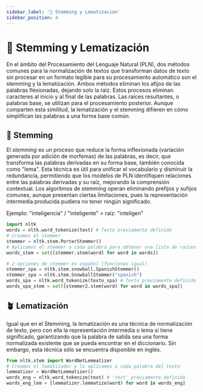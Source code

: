 ```yaml
---
sidebar_label: '🌱 Stemming y Lematización'
sidebar_position: 4
---
```


# 🌱 Stemming y Lematización

En el ámbito del Procesamiento del Lenguaje Natural (PLN), dos métodos comunes para la normalización de textos que transforman datos de texto sin procesar en un formato legible para su procesamiento automático son el stemming y la lematización. Ambos métodos eliminan los afijos de las palabras flexionadas, dejando solo la raíz. Estos procesos eliminan caracteres al inicio y al final de las palabras. Las raíces resultantes, o palabras base, se utilizan para el procesamiento posterior. Aunque comparten esta similitud, la lematización y el stemming difieren en cómo simplifican las palabras a una forma base común.

## 🌿 Stemming

El _stemming_ es un proceso que reduce la forma inflexionada (variación generada por adición de morfemas) de las palabras, es decir, que transforma las palabras derivadas en su forma base, también conocida como "lema". Esta técnica es útil para unificar el vocabulario y disminuir la redundancia, permitiendo que los modelos de PLN identifiquen relaciones entre las palabras derivadas y su raíz, mejorando la comprensión contextual. Los algoritmos de stemming operan eliminando prefijos y sufijos comunes, aunque presentan ciertas limitaciones, pues la representación intermedia producida pudiera no tener ningún significado.

Ejemplo: "inteligencia" / "inteligente" > raíz: "inteligen"

```python title="Algoritmo de stemming más común"
import nltk
words = nltk.word_tokenize(text) # Texto previamente definido
# Creamos el stemmer
stemmer = nltk.stem.PorterStemmer()
# Aplicamos el stemmer a cada palabra para obtener una lista de raíces
words_stem = set([stemmer.stem(word) for word in words])
```

```python title="Stemming en español"
# 2 opciones de stemmer en español (funcionan igual)
stemmer_spa = nltk.stem.snowball.SpanishStemmer()
stemmer_spa = nltk.stem.SnowballStemmer("spanish")
words_spa = nltk.word_tokenize(texto_spa) # Texto previamente definido
words_spa_stem = set([stemmer2.stem(word) for word in words_spa])
```

## 🪴 Lematización

Igual que en el Stemming, la lematización es una técnica de normalización de texto, pero con ella la representación intermedia o lema sí tiene significado, garantizando que la palabra de salida sea una forma normalizada existente que se pueda encontrar en el diccionario. Sin embargo, esta técnica sólo se encuentra disponible en inglés.

```python title="Lematización"
from nltk.stem import WordNetLemmatizer
# Creamos el lematizador y lo aplicamos a cada palabra del texto
lemmatizer = WordNetLemmatizer()
words_eng = nltk.word_tokenize(text) # 'text' previamente definido
words_eng_lem = [lemmatizer.lemmatize(word) for word in words_eng]
```
